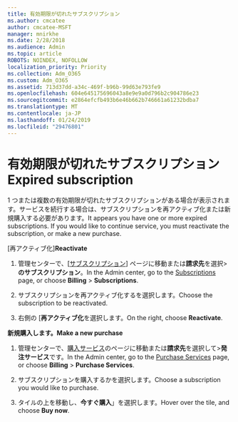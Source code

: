```yaml
---
title: 有効期限が切れたサブスクリプション
ms.author: cmcatee
author: cmcatee-MSFT
manager: mnirkhe
ms.date: 2/28/2018
ms.audience: Admin
ms.topic: article
ROBOTS: NOINDEX, NOFOLLOW
localization_priority: Priority
ms.collection: Adm_O365
ms.custom: Adm_O365
ms.assetid: 713d37dd-a34c-469f-b96b-99d63e793fe9
ms.openlocfilehash: 604e645175696043a8e9e9a0d796b2c904786e23
ms.sourcegitcommit: e2864efcfb493b6e46b662b746661a61232bdba7
ms.translationtype: MT
ms.contentlocale: ja-JP
ms.lasthandoff: 01/24/2019
ms.locfileid: "29476801"
---
```

# <a name="expired-subscription"></a><span data-ttu-id="41881-102">有効期限が切れたサブスクリプション</span><span class="sxs-lookup"><span data-stu-id="41881-102">Expired subscription</span></span>

<span data-ttu-id="41881-p101">1 つまたは複数の有効期限が切れたサブスクリプションがある場合が表示されます。サービスを続行する場合は、サブスクリプションを再アクティブ化または新規購入する必要があります。</span><span class="sxs-lookup"><span data-stu-id="41881-p101">It appears you have one or more expired subscriptions. If you would like to continue service, you must reactivate the subscription, or make a new purchase.</span></span>
  
 <span data-ttu-id="41881-105">[再アクティブ化]</span><span class="sxs-lookup"><span data-stu-id="41881-105">**Reactivate**</span></span>
  
1. <span data-ttu-id="41881-106">管理センターで、[[サブスクリプション](https://go.microsoft.com/fwlink/p/?linkid=842054)] ページに移動または**請求先**を選択\>**のサブスクリプション**。</span><span class="sxs-lookup"><span data-stu-id="41881-106">In the Admin center, go to the [Subscriptions](https://go.microsoft.com/fwlink/p/?linkid=842054) page, or choose **Billing** \> **Subscriptions**.</span></span>
    
2. <span data-ttu-id="41881-107">サブスクリプションを再アクティブ化するを選択します。</span><span class="sxs-lookup"><span data-stu-id="41881-107">Choose the subscription to be reactivated.</span></span>
    
3. <span data-ttu-id="41881-108">右側の [**再アクティブ化**を選択します。</span><span class="sxs-lookup"><span data-stu-id="41881-108">On the right, choose **Reactivate**.</span></span>
    
 <span data-ttu-id="41881-109">**新規購入します。**</span><span class="sxs-lookup"><span data-stu-id="41881-109">**Make a new purchase**</span></span>
  
1. <span data-ttu-id="41881-110">管理センターで、[購入サービス](https://go.microsoft.com/fwlink/p/?linkid=868433)のページに移動または**請求先**を選択して\>**発注サービス**です。</span><span class="sxs-lookup"><span data-stu-id="41881-110">In the Admin center, go to the [Purchase Services](https://go.microsoft.com/fwlink/p/?linkid=868433) page, or choose **Billing** \> **Purchase Services**.</span></span>
    
2. <span data-ttu-id="41881-111">サブスクリプションを購入するかを選択します。</span><span class="sxs-lookup"><span data-stu-id="41881-111">Choose a subscription you would like to purchase.</span></span>
    
3. <span data-ttu-id="41881-112">タイルの上を移動し、**今すぐ購入**」を選択します。</span><span class="sxs-lookup"><span data-stu-id="41881-112">Hover over the tile, and choose **Buy now**.</span></span>
    


